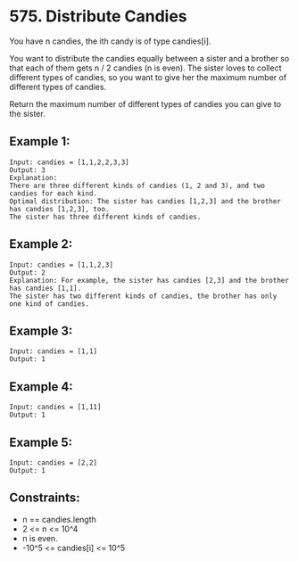 # 575. Distribute Candies

You have n candies, the ith candy is of type candies[i].

You want to distribute the candies equally between a sister and a brother so that each of them gets n / 2 candies (n is even). The sister loves to collect different types of candies, so you want to give her the maximum number of different types of candies.

Return the maximum number of different types of candies you can give to the sister.

## Example 1:

```
Input: candies = [1,1,2,2,3,3]
Output: 3
Explanation:
There are three different kinds of candies (1, 2 and 3), and two candies for each kind.
Optimal distribution: The sister has candies [1,2,3] and the brother has candies [1,2,3], too. 
The sister has three different kinds of candies. 
```

## Example 2:

```
Input: candies = [1,1,2,3]
Output: 2
Explanation: For example, the sister has candies [2,3] and the brother has candies [1,1]. 
The sister has two different kinds of candies, the brother has only one kind of candies.
```

## Example 3:

```
Input: candies = [1,1]
Output: 1
```

## Example 4:

```
Input: candies = [1,11]
Output: 1
```

## Example 5:

```
Input: candies = [2,2]
Output: 1
```

## Constraints:

* n == candies.length
* 2 <= n <= 10^4
* n is even.
* -10^5 <= candies[i] <= 10^5
